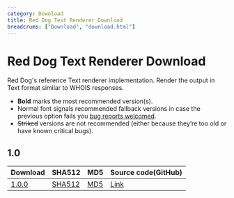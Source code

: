 ```yaml
---
category: Download
title: Red Dog Text Renderer Download
breadcrums: ["Download", "download.html"]
---
```


# Red Dog Text Renderer Download

Red Dog's reference Text renderer implementation. Render the output in Text format similar to WHOIS responses.

- **Bold** marks the most recommended version(s).
- Normal font signals recommended fallback versions in case the previous option fails you [bug reports welcomed](https://github.com/NICMx/rdap-text-renderer/issues).
- ~~Striked~~ versions are not recommended (either because they’re too old or have known critical bugs).


## 1.0

|Download |SHA512    |MD5    |Source code(GitHub)|
|:--------|:---------|:------|:---------|
|[1.0.0](https://github.com/NICMx/releases/)|[SHA512](https://github.com/NICMx/releases/)|[MD5](https://github.com/NICMx/releases/)|[Link](https://github.com/NICMx/)|

